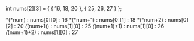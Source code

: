 int nums[2][3]  =  { { 16, 18, 20 }, { 25, 26, 27 } };

*(*num) : nums[0][0] : 16
*(*num+1) : nums[0][1] : 18
*(*num+2) : nums[0][2] : 20
*(*(num+1)) : nums[1][0] : 25
*(*(num+1)+1) : nums[1][0] : 26
*(*(num+1)+2) : nums[1][0] : 27